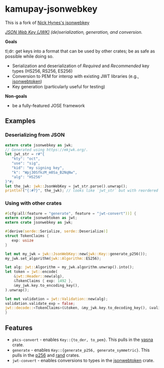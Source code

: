 # kamupay-jsonwebkey

This is a fork of [Nick Hynes's jsonwebkey](https://github.com/nhynes/jwk-rs)

*[JSON Web Key (JWK)](https://tools.ietf.org/html/rfc7517#section-4.3) (de)serialization, generation, and conversion.*

**Goals**

tl;dr: get keys into a format that can be used by other crates; be as safe as possible while doing so.

- Serialization and deserialization of *Required* and *Recommended* key types (HS256, RS256, ES256)
- Conversion to PEM for interop with existing JWT libraries (e.g., [jsonwebtoken](https://crates.io/crates/jsonwebtoken))
- Key generation (particularly useful for testing)

**Non-goals**

- be a fully-featured JOSE framework

## Examples

### Deserializing from JSON

```rust
extern crate jsonwebkey as jwk;
// Generated using https://mkjwk.org/.
let jwt_str = r#"{
   "kty": "oct",
   "use": "sig",
   "kid": "my signing key",
   "k": "Wpj30SfkzM_m0Sa_B2NqNw",
   "alg": "HS256"
}"#;
let the_jwk: jwk::JsonWebKey = jwt_str.parse().unwrap();
println!("{:#?}", the_jwk); // looks like `jwt_str` but with reordered fields.
```

### Using with other crates

```rust
#[cfg(all(feature = "generate", feature = "jwt-convert"))] {
extern crate jsonwebtoken as jwt;
extern crate jsonwebkey as jwk;

#[derive(serde::Serialize, serde::Deserialize)]
struct TokenClaims {
   exp: usize
}

let mut my_jwk = jwk::JsonWebKey::new(jwk::Key::generate_p256());
my_jwk.set_algorithm(jwk::Algorithm::ES256);

let alg: jwt::Algorithm = my_jwk.algorithm.unwrap().into();
let token = jwt::encode(
    &jwt::Header::new(alg),
    &TokenClaims { exp: 1492 },
    &my_jwk.key.to_encoding_key(),
).unwrap();

let mut validation = jwt::Validation::new(alg);
validation.validate_exp = false;
jwt::decode::<TokenClaims>(&token, &my_jwk.key.to_decoding_key(), &validation).unwrap();
}
```

## Features

- `pkcs-convert` - enables `Key::{to_der, to_pem}`.
                   This pulls in the [yasna](https://crates.io/crates/yasna) crate.
- `generate` - enables `Key::{generate_p256, generate_symmetric}`.
               This pulls in the [p256](https://crates.io/crates/p256) and [rand](https://crates.io/crates/rand) crates.
- `jwt-convert` - enables conversions to types in the
                  [jsonwebtoken](https://crates.io/crates/jsonwebtoken) crate.
